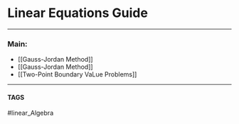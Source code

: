 # Linear Equations Guide


---
### Main:
- [[Gauss-Jordan Method]]
- [[Gauss-Jordan Method]]
- [[Two-Point Boundary VaLue Problems]]

---
#### TAGS
#linear_Algebra 